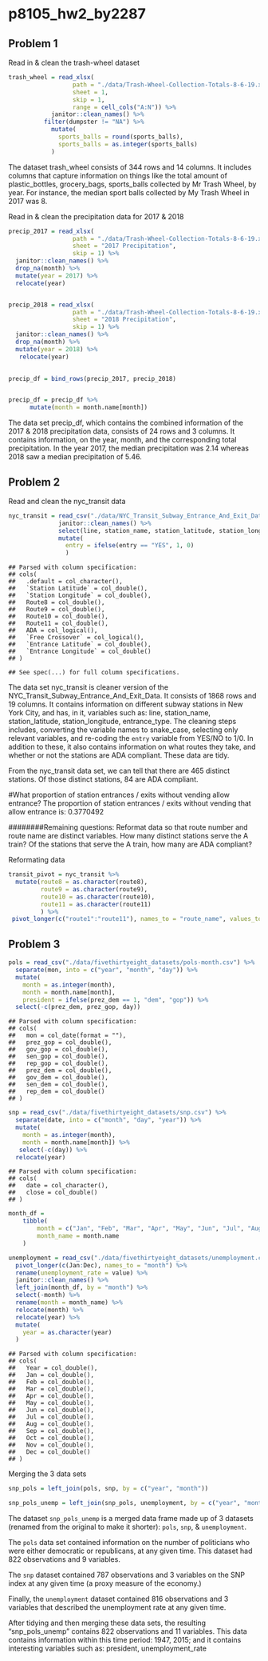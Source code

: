 p8105\_hw2\_by2287
================

## Problem 1

Read in & clean the trash-wheel dataset

``` r
trash_wheel = read_xlsx(
                  path = "./data/Trash-Wheel-Collection-Totals-8-6-19.xlsx", 
                  sheet = 1, 
                  skip = 1,
                  range = cell_cols("A:N")) %>% 
            janitor::clean_names() %>% 
          filter(dumpster != "NA") %>% 
            mutate(
              sports_balls = round(sports_balls),
              sports_balls = as.integer(sports_balls)
            ) 
```

The dataset trash\_wheel consists of 344 rows and 14 columns. It
includes columns that capture information on things like the total
amount of plastic\_bottles, grocery\_bags, sports\_balls collected by Mr
Trash Wheel, by year. For instance, the median sport balls collected by
My Trash Wheel in 2017 was 8.

Read in & clean the precipitation data for 2017 & 2018

``` r
precip_2017 = read_xlsx(
                  path = "./data/Trash-Wheel-Collection-Totals-8-6-19.xlsx", 
                  sheet = "2017 Precipitation",
                  skip = 1) %>% 
  janitor::clean_names() %>% 
  drop_na(month) %>% 
  mutate(year = 2017) %>% 
  relocate(year)


precip_2018 = read_xlsx(
                  path = "./data/Trash-Wheel-Collection-Totals-8-6-19.xlsx", 
                  sheet = "2018 Precipitation", 
                  skip = 1) %>% 
  janitor::clean_names() %>% 
  drop_na(month) %>% 
  mutate(year = 2018) %>% 
   relocate(year)
                  

precip_df = bind_rows(precip_2017, precip_2018)


precip_df = precip_df %>% 
      mutate(month = month.name[month])
```

The data set precip\_df, which contains the combined information of the
2017 & 2018 precipitation data, consists of 24 rows and 3 columns. It
contains information, on the year, month, and the corresponding total
precipitation. In the year 2017, the median precipitation was 2.14
whereas 2018 saw a median precipitation of 5.46.

## Problem 2

Read and clean the nyc\_transit data

``` r
nyc_transit = read_csv("./data/NYC_Transit_Subway_Entrance_And_Exit_Data.csv") %>% 
              janitor::clean_names() %>% 
              select(line, station_name, station_latitude, station_longitude, route1:route11, entry, vending, entrance_type, ada) %>% 
              mutate(
                entry = ifelse(entry == "YES", 1, 0)
                ) 
```

    ## Parsed with column specification:
    ## cols(
    ##   .default = col_character(),
    ##   `Station Latitude` = col_double(),
    ##   `Station Longitude` = col_double(),
    ##   Route8 = col_double(),
    ##   Route9 = col_double(),
    ##   Route10 = col_double(),
    ##   Route11 = col_double(),
    ##   ADA = col_logical(),
    ##   `Free Crossover` = col_logical(),
    ##   `Entrance Latitude` = col_double(),
    ##   `Entrance Longitude` = col_double()
    ## )

    ## See spec(...) for full column specifications.

The data set nyc\_transit is cleaner version of the
NYC\_Transit\_Subway\_Entrance\_And\_Exit\_Data. It consists of 1868
rows and 19 columns. It contains information on different subway
stations in New York City, and has, in it, variables such as: line,
station\_name, station\_latitude, station\_longitude, entrance\_type.
The cleaning steps includes, converting the variable names to
snake\_case, selecting only relevant variables, and re-coding the
`entry` variable from YES/NO to 1/0. In addition to these, it also
contains information on what routes they take, and whether or not the
stations are ADA compliant. These data are tidy.

From the nyc\_transit data set, we can tell that there are 465 distinct
stations. Of those distinct stations, 84 are ADA compliant.

\#What proportion of station entrances / exits without vending allow
entrance? The proportion of station entrances / exits without vending
that allow entrance is: 0.3770492

\#\#\#\#\#\#\#\#Remaining questions: Reformat data so that route number
and route name are distinct variables. How many distinct stations serve
the A train? Of the stations that serve the A train, how many are ADA
compliant?

Reformating data

``` r
transit_pivot = nyc_transit %>% 
  mutate(route8 = as.character(route8),
         route9 = as.character(route9),
         route10 = as.character(route10),
         route11 = as.character(route11)
         ) %>% 
 pivot_longer(c("route1":"route11"), names_to = "route_name", values_to = "route_number", values_drop_na = T)
```

## Problem 3

``` r
pols = read_csv("./data/fivethirtyeight_datasets/pols-month.csv") %>% 
  separate(mon, into = c("year", "month", "day")) %>% 
  mutate(
    month = as.integer(month),
    month = month.name[month], 
    president = ifelse(prez_dem == 1, "dem", "gop")) %>% 
  select(-c(prez_dem, prez_gop, day))
```

    ## Parsed with column specification:
    ## cols(
    ##   mon = col_date(format = ""),
    ##   prez_gop = col_double(),
    ##   gov_gop = col_double(),
    ##   sen_gop = col_double(),
    ##   rep_gop = col_double(),
    ##   prez_dem = col_double(),
    ##   gov_dem = col_double(),
    ##   sen_dem = col_double(),
    ##   rep_dem = col_double()
    ## )

``` r
snp = read_csv("./data/fivethirtyeight_datasets/snp.csv") %>% 
  separate(date, into = c("month", "day", "year")) %>% 
  mutate(
    month = as.integer(month),
    month = month.name[month]) %>% 
   select(-c(day)) %>% 
  relocate(year)
```

    ## Parsed with column specification:
    ## cols(
    ##   date = col_character(),
    ##   close = col_double()
    ## )

``` r
month_df = 
    tibble(
        month = c("Jan", "Feb", "Mar", "Apr", "May", "Jun", "Jul", "Aug", "Sep", "Oct", "Nov", "Dec"),
        month_name = month.name
    )

unemployment = read_csv("./data/fivethirtyeight_datasets/unemployment.csv") %>% 
  pivot_longer(c(Jan:Dec), names_to = "month") %>% 
  rename(unemployment_rate = value) %>% 
  janitor::clean_names() %>% 
  left_join(month_df, by = "month") %>% 
  select(-month) %>% 
  rename(month = month_name) %>% 
  relocate(month) %>% 
  relocate(year) %>% 
  mutate(
    year = as.character(year)
  )
```

    ## Parsed with column specification:
    ## cols(
    ##   Year = col_double(),
    ##   Jan = col_double(),
    ##   Feb = col_double(),
    ##   Mar = col_double(),
    ##   Apr = col_double(),
    ##   May = col_double(),
    ##   Jun = col_double(),
    ##   Jul = col_double(),
    ##   Aug = col_double(),
    ##   Sep = col_double(),
    ##   Oct = col_double(),
    ##   Nov = col_double(),
    ##   Dec = col_double()
    ## )

Merging the 3 data sets

``` r
snp_pols = left_join(pols, snp, by = c("year", "month"))

snp_pols_unemp = left_join(snp_pols, unemployment, by = c("year", "month"))
```

The dataset `snp_pols_unemp` is a merged data frame made up of 3
datasets (renamed from the original to make it shorter): `pols`, `snp`,
& `unemployment`.

The `pols` data set contained information on the number of politicians
who were either democratic or republicans, at any given time. This
dataset had 822 observations and 9 variables.

The `snp` dataset contained 787 observations and 3 variables on the SNP
index at any given time (a proxy measure of the economy.)

Finally, the `unemployment` dataset contained 816 observations and 3
variables that described the unemployment rate at any given time.

After tidying and then merging these data sets, the resulting
“snp\_pols\_unemp” contains 822 observations and 11 variables. This
data contains information within this time period: 1947, 2015; and it
contains interesting variables such as: president, unemployment\_rate
